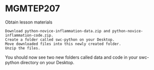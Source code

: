 # MGMTEP207

Obtain lesson materials

    Download python-novice-inflammation-data.zip and python-novice-inflammation-code.zip.
    Create a folder called swc-python on your Desktop.
    Move downloaded files into this newly created folder.
    Unzip the files.

You should now see two new folders called data and code in your swc-python directory on your Desktop.
